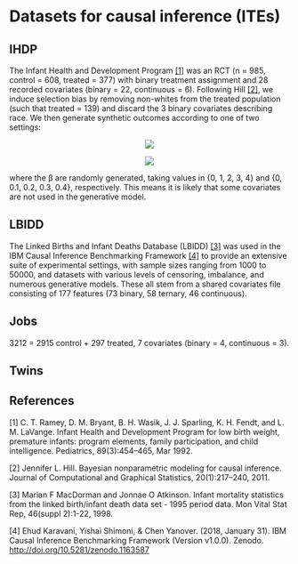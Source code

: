 # Datasets for causal inference (ITEs)

## IHDP
The Infant Health and Development Program [[1]](#1) was an RCT (n = 985, control = 608, treated = 377) with binary treatment assignment and 28 recorded covariates (binary = 22, continuous = 6). Following Hill [[2]](#2), we induce selection bias by removing non-whites from the treated population (such that treated = 139) and discard the 3 binary covariates describing race. We then generate synthetic outcomes according to one of two settings:

<div style="text-align:center">
<img src="https://render.githubusercontent.com/render/math?math=Y \sim N\left(\begin{bmatrix}X\beta_A\\X\beta_A+4\end{bmatrix},\,I\right)
">

<img src="https://render.githubusercontent.com/render/math?math=Y \sim N\left(\begin{bmatrix}\exp((X+W)\beta_B)\\X\beta_B\end{bmatrix},\,I\right)
">
</div>

where the &beta; are randomly generated, taking values in {0, 1, 2, 3, 4} and {0, 0.1, 0.2, 0.3, 0.4}, respectively. This means it is likely that some covariates are not used in the generative model.

## LBIDD
The Linked Births and Infant Deaths Database (LBIDD) [[3]](#3) was used in the IBM Causal Inference Benchmarking Framework [[4]](#4) to provide an extensive suite of experimental settings, with sample sizes ranging from 1000 to 50000, and datasets with various levels of censoring, imbalance, and numerous generative models. These all stem from a shared covariates file consisting of 177 features (73 binary, 58 ternary, 46 continuous).

## Jobs
3212 = 2915 control + 297 treated,
7 covariates (binary = 4, continuous = 3).

## Twins


## References
<a id="1">[1]</a> 
C. T. Ramey, D. M. Bryant, B. H. Wasik, J. J. Sparling, K. H. Fendt, and L. M. LaVange.
Infant Health and Development Program for low birth weight, premature infants: program elements, family participation, and child intelligence.
Pediatrics, 89(3):454–465, Mar 1992.

<a id="2">[2]</a>
Jennifer L. Hill.
Bayesian nonparametric modeling for causal inference.
Journal of Computational and Graphical Statistics, 20(1):217–240, 2011.

<a id="3">[3]</a>
Marian F MacDorman and Jonnae O Atkinson.
Infant mortality statistics from the linked birth/infant death data set - 1995 period data.
Mon Vital Stat Rep, 46(suppl 2):1-22, 1998.

<a id="4">[4]</a>
Ehud Karavani, Yishai Shimoni, & Chen Yanover. (2018, January 31). 
IBM Causal Inference Benchmarking Framework (Version v1.0.0). 
Zenodo. http://doi.org/10.5281/zenodo.1163587
